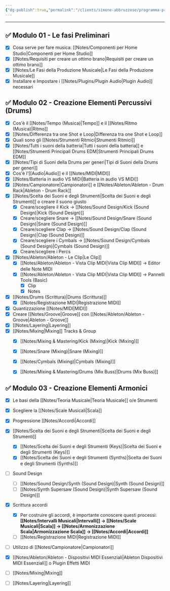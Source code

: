 ```yaml
---
{"dg-publish":true,"permalink":"/clients/simone-abbruzzese/programma-produzione-musicale-con-ableton-simone-abbruzzese/"}
---
```




---
## ✅ Modulo 01 - Le fasi Preliminari

- [x] Cosa serve per fare musica: [[Notes/Componenti per Home Studio\|Componenti per Home Studio]]
- [x] [[Notes/Requisiti per creare un ottimo brano\|Requisiti per creare un ottimo brano]]
- [x] [[Notes/Le Fasi della Produzione Musicale\|Le Fasi della Produzione Musicale]]
- [x] Installare e Impostare i [[Notes/Plugins/Plugin Audio\|Plugin Audio]] necessari

## ✅ Modulo 02 - Creazione Elementi Percussivi (Drums)

- [x] Cos'è il [[Notes/Tempo (Musica)\|Tempo]] e il [[Notes/Ritmo (Musica)\|Ritmo]]
- [x] [[Notes/Differenza tra one Shot e Loop\|Differenza tra one Shot e Loop]]
- [x] Quali sono gli [[Notes/Strumenti Ritmici\|Strumenti Ritmici]]
- [x] [[Notes/Tutti i suoni della batteria\|Tutti i suoni della batteria]] e [[Notes/Strumenti Principali Drums EDM\|Strumenti Principali Drums EDM]]
- [x] [[Notes/Tipi di Suoni della Drums per generi\|Tipi di Suoni della Drums per generi]]
- [x] Cos'è l'[[Audio\|Audio]] e il [[Notes/MIDI\|MIDI]]
- [x] [[Notes/Batteria in audio VS MIDI\|Batteria in audio VS MIDI]]
- [x] [[Notes/Campionatore\|Campionatori]] e [[Notes/Ableton/Ableton - Drum Rack\|Ableton - Drum Rack]]
- [x] [[Notes/Scelta dei Suoni e degli Strumenti\|Scelta dei Suoni e degli Strumenti]] o creare il suono giusto
	- [x] Creare/scegliere il Kick → [[Notes/Sound Design/Kick (Sound Design)\|Kick (Sound Design)]]
	- [x] Creare/scegliere Snare → [[Notes/Sound Design/Snare (Sound Design)\|Snare (Sound Design)]]
	- [x] Creare/scegliere Clap → [[Notes/Sound Design/Clap (Sound Design)\|Clap (Sound Design)]]
	- [x] Creare/scegliere i Cymbals → [[Notes/Sound Design/Cymbals (Sound Design)\|Cymbals (Sound Design)]]
	- [x] Creare/scegliere i Percs
- [x] [[Notes/Ableton/Ableton - Le Clip\|Le Clip]] 
	- [x] [[Notes/Ableton/Ableton - Vista Clip MIDI\|Vista Clip MIDI]] → Editor delle Note MIDI
	- [x] [[Notes/Ableton/Ableton - Vista Clip MIDI\|Vista Clip MIDI]] → Pannelli Tools (Basic)
		- [x] Clip
		- [x] Notes
- [x] [[Notes/Drums (Scrittura)\|Drums (Scrittura)]]
	- [x] [[Notes/Registrazione MIDI\|Registrazione MIDI]]
- [x] Quantizzazione [[Notes/MIDI\|MIDI]]
- [x] Creare [[Notes/Groove\|Groove]] con [[Notes/Ableton/Ableton - Groove\|Ableton - Groove]]
- [x] [[Notes/Layering\|Layering]]
- [x] [[Notes/Mixing\|Mixing]] Tracks & Group
	- [x] [[Notes/Mixing & Mastering/Kick (Mixing)\|Kick (Mixing)]]
	- [x] [[Notes/Snare (Mixing)\|Snare (Mixing)]]
	- [x] [[Notes/Cymbals (Mixing)\|Cymbals (Mixing)]]
	- [x] [[Notes/Mixing & Mastering/Drums (Mix Buss)\|Drums (Mix Buss)]]


## ✅ Modulo 03 - Creazione Elementi Armonici


- [x] Le basi della [[Notes/Teoria Musicale\|Teoria Musicale]] o/e Strumenti
- [x] Scegliere la [[Notes/Scale Musicali\|Scala]]
- [x] Progressione [[Notes/Accordi\|Accordi]]
- [x] [[Notes/Scelta dei Suoni e degli Strumenti\|Scelta dei Suoni e degli Strumenti]]
	- [x] [[Notes/Scelta dei Suoni e degli Strumenti (Keys)\|Scelta dei Suoni e degli Strumenti (Keys)]]
	- [x] [[Notes/Scelta dei Suoni e degli Strumenti (Synths)\|Scelta dei Suoni e degli Strumenti (Synths)]]
- [ ] Sound Design
	- [ ] [[Notes/Sound Design/Synth (Sound Design)\|Synth (Sound Design)]]
	- [ ] [[Notes/Synth Supersaw (Sound Design)\|Synth Supersaw (Sound Design)]]
- [x] Scrittura accordi
	- [x] Per costruire gli accordi, è importante conoscere questi processi: **[[Notes/Intervalli Musicali\|Intervalli]] → [[Notes/Scale Musicali\|Scala]] → [[Notes/Armonizzazione Scala\|Armonizzazione Scala]] → [[Notes/Accordi\|Accordi]]**
	- [ ] [[Notes/Registrazione MIDI\|Registrazione MIDI]]
- [ ] Utilizzo di [[Notes/Campionatore\|Campionatori]]
- [x] [[Notes/Ableton/Ableton - Dispositivi MIDI Essenziali\|Ableton Dispositivi MIDI Essenziali]] o Plugin Effetti MIDI
- [ ] [[Notes/Mixing\|Mixing]]
- [ ] [[Notes/Layering\|Layering]]




